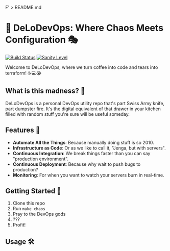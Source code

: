 F' > README.md
# 🚀 DeLoDevOps: Where Chaos Meets Configuration 🎭

[![Build Status](https://img.shields.io/badge/build-probably%20works-yellow.svg)](https://www.youtube.com/watch?v=dQw4w9WgXcQ)
[![Sanity Level](https://img.shields.io/badge/sanity-404%20not%20found-red.svg)](https://en.wikipedia.org/wiki/Rubber_duck_debugging)

Welcome to DeLoDevOps, where we turn coffee into code and tears into terraform! ☕💻😭

## What is this madness? 🤪

DeLoDevOps is a personal DevOps utility repo that's part Swiss Army knife, part dumpster fire. It's the digital equivalent of that drawer in your kitchen filled with random stuff you're sure will be useful someday.

## Features 🎉

- **Automate All the Things**: Because manually doing stuff is so 2010.
- **Infrastructure as Code**: Or as we like to call it, "Jenga, but with servers".
- **Continuous Integration**: We break things faster than you can say "production environment".
- **Continuous Deployment**: Because why wait to push bugs to production?
- **Monitoring**: For when you want to watch your servers burn in real-time.

## Getting Started 🚦

1. Clone this repo
2. Run `make chaos`
3. Pray to the DevOps gods
4. ???
5. Profit!

## Usage 🛠️

